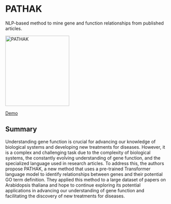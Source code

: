# PATHAK
NLP-based method to mine gene and function relationships from published articles.

<img src="https://nilesh-iiita.github.io/PATHAK/_static/PATHAK.png" alt="PATHAK" width="200" height="220" title="PATHAK">


[Demo](https://nilesh-iiita.github.io/PATHAK/intro.html)

## Summary 

Understanding gene function is crucial for advancing our knowledge of biological systems and developing new treatments for diseases. However, it is a complex and challenging task due to the complexity of biological systems, the constantly evolving understanding of gene function, and the specialized language used in research articles. To address this, the authors propose PATHAK, a new method that uses a pre-trained Transformer language model to identify relationships between genes and their potential GO term definition. They applied this method to a large dataset of papers on Arabidopsis thaliana and hope to continue exploring its potential applications in advancing our understanding of gene function and facilitating the discovery of new treatments for diseases.



